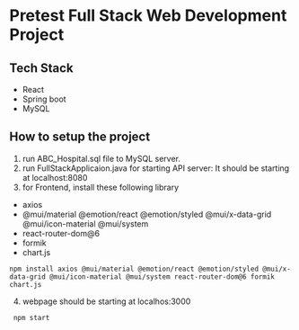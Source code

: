 # Pretest Full Stack Web Development Project

## Tech Stack
- React
- Spring boot
- MySQL

## How to setup the project
1. run ABC_Hospital.sql file to MySQL server.
2. run FullStackApplicaion.java for starting API server: It should be starting at localhost:8080
3. for Frontend, install these following library
  - axios
  - @mui/material @emotion/react @emotion/styled @mui/x-data-grid @mui/icon-material @mui/system
  - react-router-dom@6
  - formik
  - chart.js
  ```
  npm install axios @mui/material @emotion/react @emotion/styled @mui/x-data-grid @mui/icon-material @mui/system react-router-dom@6 formik chart.js
   ```
4. webpage should be starting at localhos:3000
 ```
  npm start
 ```
